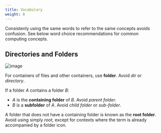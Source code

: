 ```yaml
---
title: Vocabulary
weight: 8
---
```


Consistenly using the same words to refer to the same concepts avoids
confusion. See below word choice recommendations for common computing
concepts.

Directories and Folders
-----------------------

![image](/hig/folder.svg)

For containers of files and other containers, use **folder**. Avoid
*dir* or *directory*.

If a folder *A* contains a folder *B*:

-   *A* is the **containing folder** of *B*. Avoid *parent folder*.
-   *B* is a **subfolder** of *A*. Avoid *child folder* or *sub-folder*.

A folder that does not have a containing folder is known as the **root
folder**. Avoid using simply *root*, except for contexts where the term
is already accompanied by a folder icon.

